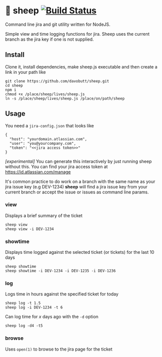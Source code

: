 # 🐑 sheep [![Build Status](https://travis-ci.org/davobutt/sheep.svg?branch=master)](https://travis-ci.org/davobutt/sheep)

Command line jira and git utility written for NodeJS.

Simple view and time logging functions for jira. Sheep uses the current branch as the jira key if one is not supplied. 

## Install ##

Clone it, install dependencies, make sheep.js executable and then create a link in your path like

```
git clone https://github.com/davobutt/sheep.git
cd sheep
npm i
chmod +x /place/sheep/lives/sheep.js
ln -s /place/sheep/lives/sheep.js /place/on/path/sheep
```

## Usage ##

You need a `jira-config.json` that looks like

```
{
  "host": "yourdomain.atlassian.com",
  "user": "you@yourcompany.com",
  "token": "<<jira access token>>"
}
```
*[experimental]* You can generate this interactively by just running sheep without this.
You can find your jira access token at https://id.atlassian.com/manage

It's common practice to do work on a branch with the same name as your jira issue key (e.g DEV-1234)
**sheep** will find a jira issue key from your current branch or accept the issue or issues as command line params.

### view ###

Displays a brief summary of the ticket

```
sheep view
sheep view -i DEV-1234
```

### showtime ###

Displays time logged against the selected ticket (or tickets) for the last 10 days

```
sheep showtime
sheep showtime -i DEV-1234 -i DEV-1235 -i DEV-1236
```

### log ###

Logs time in hours against the specified ticket for today

```
sheep log -t 1.5
sheep log -i DEV-1234 -t 6
```

Can log time for *x* days ago with the `-d` option

```
sheep log -d4 -t5
```

### browse ###

Uses `open(1)` to browse to the jira page for the ticket
